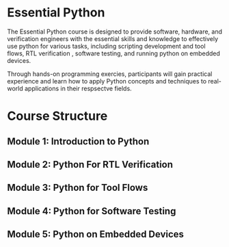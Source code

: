 # Essential Python

The Essential Python course is designed to provide software, hardware, and verification engineers with the essential skills and knowledge to effectively use python for various tasks, including scripting development and tool flows, RTL verification , software testing, and running python on embedded devices.

Through hands-on programming exercies, participants will gain practical experience and learn how to apply Python concepts and techniques to real-world applications in their respsectve fields.

# Course Structure

## Module 1: Introduction to Python

## Module 2: Python For RTL Verification

## Module 3: Python for Tool Flows

## Module 4: Python for Software Testing

## Module 5: Python on Embedded Devices

